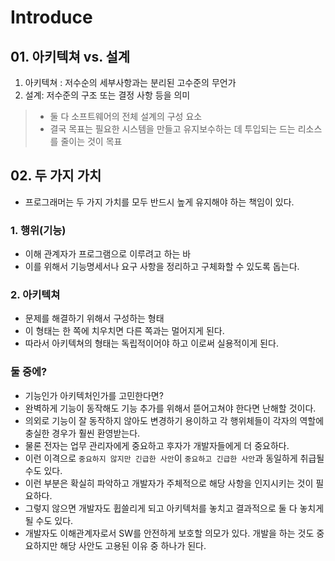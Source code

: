# Introduce
## 01. 아키텍쳐 vs. 설계
1. 아키텍쳐 : 저수순의 세부사항과는 분리된 고수준의 무언가
2. 설계: 저수준의 구조 또는 결정 사항 등을 의미
> - 둘 다 소프트웨어의 전체 설계의 구성 요소
> - 결국 목표는 필요한 시스템을 만들고 유지보수하는 데 투입되는 드는 리소스를 줄이는 것이 목표

## 02. 두 가지 가치
- 프로그래머는 두 가지 가치를 모두 반드시 높게 유지해야 하는 책임이 있다.
### 1. 행위(기능)
- 이해 관계자가 프로그램으로 이루려고 하는 바
- 이를 위해서 기능명세서나 요구 사항을 정리하고 구체화할 수 있도록 돕는다.

### 2. 아키텍쳐
- 문제를 해결하기 위해서 구성하는 형태
- 이 형태는 한 쪽에 치우치면 다른 쪽과는 멀어지게 된다.
- 따라서 아키텍쳐의 형태는 독립적이어야 하고 이로써 실용적이게 된다.

### 둘 중에?
- 기능인가 아키텍처인가를 고민한다면?
- 완벽하게 기능이 동작해도 기능 추가를 위해서 뜯어고쳐야 한다면 난해할 것이다.
- 의외로 기능이 잘 동작하지 않아도 변경하기 용이하고 각 행위체들이 각자의 역할에 충실한 경우가 훨씬 환영받는다.
- 물론 전자는 업무 관리자에게 중요하고 후자가 개발자들에게 더 중요하다.
- 이런 이격으로 `중요하지 않지만 긴급한 사안`이 `중요하고 긴급한 사안`과 동일하게 취급될 수도 있다.
- 이런 부분은 확실히 파악하고 개발자가 주체적으로 해당 사항을 인지시키는 것이 필요하다.
- 그렇지 않으면 개발자도 휩쓸리게 되고 아키텍처를 놓치고 결과적으로 둘 다 놓치게 될 수도 있다.
- 개발자도 이해관계자로서 SW를 안전하게 보호할 의모가 있다. 개발을 하는 것도 중요하지만 해당 사안도 고용된 이유 중 하나가 된다.